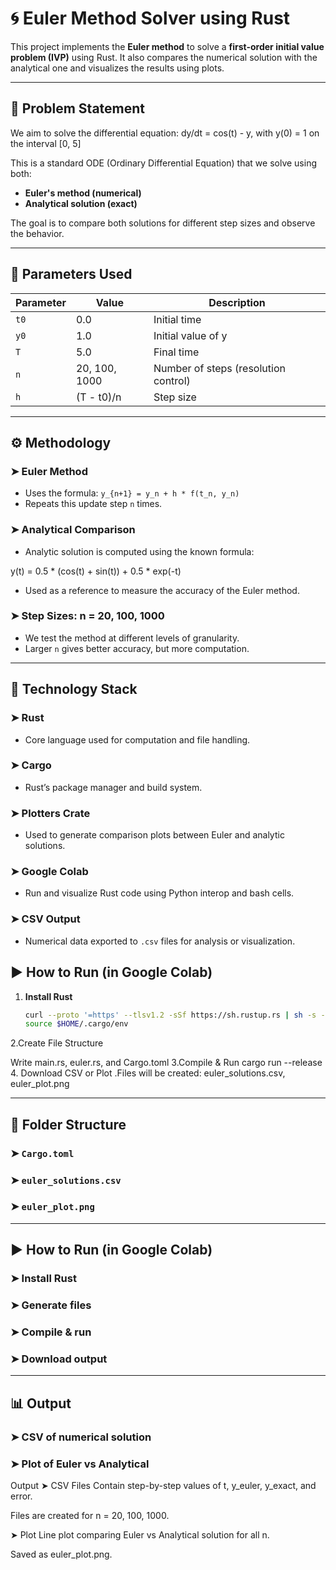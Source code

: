 # 🌀 Euler Method Solver using Rust

This project implements the **Euler method** to solve a **first-order initial value problem (IVP)** using Rust. It also compares the numerical solution with the analytical one and visualizes the results using plots.

---

## 📘 Problem Statement

We aim to solve the differential equation:
dy/dt = cos(t) - y, with y(0) = 1 on the interval [0, 5]


This is a standard ODE (Ordinary Differential Equation) that we solve using both:
- **Euler's method (numerical)**
- **Analytical solution (exact)**

The goal is to compare both solutions for different step sizes and observe the behavior.

---

## 📐 Parameters Used

| Parameter       | Value          | Description                            |
|-----------------|----------------|----------------------------------------|
| `t0`            | 0.0            | Initial time                           |
| `y0`            | 1.0            | Initial value of y                     |
| `T`             | 5.0            | Final time                             |
| `n`             | 20, 100, 1000  | Number of steps (resolution control)   |
| `h`             | (T - t0)/n     | Step size                              |

---

## ⚙️ Methodology

### ➤ Euler Method
- Uses the formula: `y_{n+1} = y_n + h * f(t_n, y_n)`
- Repeats this update step `n` times.

### ➤ Analytical Comparison
- Analytic solution is computed using the known formula:

y(t) = 0.5 * (cos(t) + sin(t)) + 0.5 * exp(-t)

- Used as a reference to measure the accuracy of the Euler method.

### ➤ Step Sizes: n = 20, 100, 1000
- We test the method at different levels of granularity.
- Larger `n` gives better accuracy, but more computation.

---

## 🧪 Technology Stack

### ➤ Rust
- Core language used for computation and file handling.

### ➤ Cargo
- Rust’s package manager and build system.

### ➤ Plotters Crate
- Used to generate comparison plots between Euler and analytic solutions.

### ➤ Google Colab
- Run and visualize Rust code using Python interop and bash cells.

### ➤ CSV Output
- Numerical data exported to `.csv` files for analysis or visualization.


## ▶️ How to Run (in Google Colab)

1. **Install Rust**
   ```bash
   curl --proto '=https' --tlsv1.2 -sSf https://sh.rustup.rs | sh -s -- -y
   source $HOME/.cargo/env

2.Create File Structure

Write main.rs, euler.rs, and Cargo.toml
3.Compile & Run
cargo run --release
4. Download CSV or Plot
.Files will be created: euler_solutions.csv, euler_plot.png



---

## 📁 Folder Structure


### ➤ `Cargo.toml`  
### ➤ `euler_solutions.csv`  
### ➤ `euler_plot.png`  

---

## ▶️ How to Run (in Google Colab)

### ➤ Install Rust  
### ➤ Generate files  
### ➤ Compile & run  
### ➤ Download output  

---

## 📊 Output

### ➤ CSV of numerical solution  
### ➤ Plot of Euler vs Analytical  

 Output
➤ CSV Files
Contain step-by-step values of t, y_euler, y_exact, and error.

Files are created for n = 20, 100, 1000.

➤ Plot
Line plot comparing Euler vs Analytical solution for all n.

Saved as euler_plot.png.

